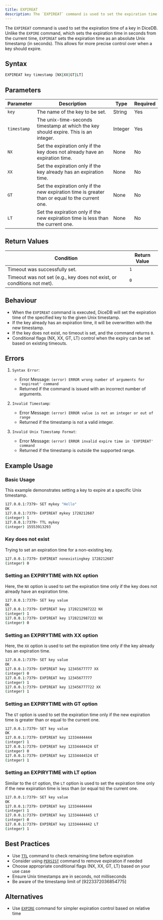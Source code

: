 ```yaml
---
title: EXPIREAT
description: The `EXPIREAT` command is used to set the expiration time of a key in DiceDB. Unlike the `EXPIRE` command, which sets the expiration time in seconds from the current time, `EXPIREAT` sets the expiration time as an absolute Unix timestamp (in seconds). This allows for more precise control over when a key should expire.
---
```


The `EXPIREAT` command is used to set the expiration time of a key in DiceDB. Unlike the `EXPIRE` command, which sets the expiration time in seconds from the current time, `EXPIREAT` sets the expiration time as an absolute Unix timestamp (in seconds). This allows for more precise control over when a key should expire.

## Syntax

```bash
EXPIREAT key timestamp [NX|XX|GT|LT]
```

## Parameters

| Parameter   | Description                                                                                     | Type    | Required |
| ----------- | ----------------------------------------------------------------------------------------------- | ------- | -------- |
| `key`       | The name of the key to be set.                                                                  | String  | Yes      |
| `timestamp` | The unix-time-seconds timestamp at which the key should expire. This is an integer.             | Integer | Yes      |
| `NX`        | Set the expiration only if the key does not already have an expiration time.                    | None    | No       |
| `XX`        | Set the expiration only if the key already has an expiration time.                              | None    | No       |
| `GT`        | Set the expiration only if the new expiration time is greater than or equal to the current one. | None    | No       |
| `LT`        | Set the expiration only if the new expiration time is less than the current one.                | None    | No       |

## Return Values

| Condition                                                              | Return Value |
| ---------------------------------------------------------------------- | ------------ |
| Timeout was successfully set.                                          | `1`          |
| Timeout was not set (e.g., key does not exist, or conditions not met). | `0`          |

## Behaviour

- When the `EXPIREAT` command is executed, DiceDB will set the expiration time of the specified key to the given Unix timestamp.
- If the key already has an expiration time, it will be overwritten with the new timestamp.
- If the key does not exist, no timeout is set, and the command returns `0`.
- Conditional flags (NX, XX, GT, LT) control when the expiry can be set based on existing timeouts.

## Errors

1. `Syntax Error`:

   - Error Message: `(error) ERROR wrong number of arguments for 'expireat' command`
   - Returned if the command is issued with an incorrect number of arguments.

2. `Invalid Timestamp`:

   - Error Message: `(error) ERROR value is not an integer or out of range`
   - Returned if the timestamp is not a valid integer.

3. `Invalid Unix Timestamp Format`:
   - Error Message: `(error) ERROR invalid expire time in 'EXPIREAT' command`
   - Returned if the timestamp is outside the supported range.

## Example Usage

### Basic Usage

This example demonstrates setting a key to expire at a specific Unix timestamp.

```bash
127.0.0.1:7379> SET mykey "Hello"
OK
127.0.0.1:7379> EXPIREAT mykey 1728212687
(integer) 1
127.0.0.1:7379> TTL mykey
(integer) 15553913293
```

### Key does not exist

Trying to set an expiration time for a non-existing key.

```bash
127.0.0.1:7379> EXPIREAT nonexistingkey 1728212687
(integer) 0
```

### Setting an EXPIRYTIME with NX option

Here, the `NX` option is used to set the expiration time only if the key does not already have an expiration time.

```bash
127.0.0.1:7379> SET key value
OK
127.0.0.1:7379> EXPIREAT key 1728212987222 NX
(integer) 1
127.0.0.1:7379> EXPIREAT key 1728212987222 NX
(integer) 0
```

### Setting an EXPIRYTIME with XX option

Here, the `XX` option is used to set the expiration time only if the key already has an expiration time.

```bash
127.0.0.1:7379> SET key value
OK
127.0.0.1:7379> EXPIREAT key 12345677777 XX
(integer) 0
127.0.0.1:7379> EXPIREAT key 12345677777
(integer) 1
127.0.0.1:7379> EXPIREAT key 123456777722 XX
(integer) 1
```

### Setting an EXPIRYTIME with GT option

The `GT` option is used to set the expiration time only if the new expiration time is greater than or equal to the current one.

```bash
127.0.0.1:7379> SET key value
OK
127.0.0.1:7379> EXPIREAT key 12334444444
(integer) 1
127.0.0.1:7379> EXPIREAT key 12334444424 GT
(integer) 0
127.0.0.1:7379> EXPIREAT key 12334444524 GT
(integer) 1
```

### Setting an EXPIRYTIME with LT option

Similar to the `GT` option, the `LT` option is used to set the expiration time only if the new expiration time is less than (or equal to) the current one.

```bash
127.0.0.1:7379> SET key value
OK
127.0.0.1:7379> EXPIREAT key 12334444444
(integer) 1
127.0.0.1:7379> EXPIREAT key 12334444445 LT
(integer) 0
127.0.0.1:7379> EXPIREAT key 12334444442 LT
(integer) 1
```

## Best Practices

- Use [`TTL`](/commands/ttl) command to check remaining time before expiration
- Consider using [`PERSIST`](/commands/persist) command to remove expiration if needed
- Choose appropriate conditional flags (NX, XX, GT, LT) based on your use case
- Ensure Unix timestamps are in seconds, not milliseconds
- Be aware of the timestamp limit of [9223372036854775]

## Alternatives

- Use [`EXPIRE`](/commands/expire) command for simpler expiration control based on relative time
